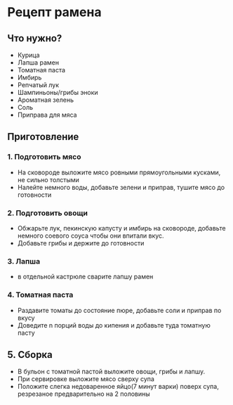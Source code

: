 # Рецепт рамена

## Что нужно?
- Курица
- Лапша рамен
- Томатная паста
- Имбирь
- Репчатый лук
- Шампиньоны/грибы эноки
- Ароматная зелень
- Соль
- Приправа для мяса

## Приготовление

### 1. Подготовить мясо
- На сковороде выложите мясо ровными прямоугольными кусками, не сильно толстыми
- Налейте немного воды, добавьте зелени и приправ, тушите мясо до готовности

### 2. Подготовить овощи
- Обжарьте лук, пекинскую капусту и имбирь на сковороде, добавьте немного соевого соуса чтобы они впитали вкус.
- Добавьте грибы и держите до готовности
### 3. Лапша
- в отдельной кастрюле сварите лапшу рамен

### 4. Томатная паста
- Раздавите томаты до состояние пюре, добавьте соли и приправ по вкусу
- Доведите n порций воды до кипения и добавьте туда томатную пасту

## 5. Сборка
- В бульон с томатной пастой выложите овощи, грибы и  лапшу.
- При сервировке выложите мясо сверху супа
- Положите слегка недоваренное яйцо(7 минут варки) поверх супа, резрезаное предварительно на 2 половины
